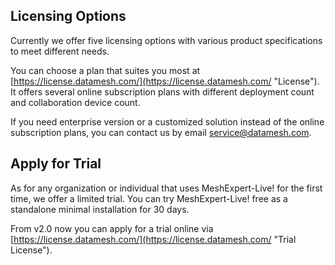 ## Licensing Options

Currently we offer five licensing options with various product specifications to meet different needs. 

You can choose a plan that suites you most at [https://license.datamesh.com/](https://license.datamesh.com/ "License"). It offers several online subscription plans with different deployment count and collaboration device count.

If you need enterprise version or a customized solution instead of the online subscription plans, you can contact us by email service@datamesh.com.

## Apply for Trial

As for any organization or individual that uses MeshExpert-Live! for the first time, we offer a limited trial. You can try MeshExpert-Live! free as a standalone minimal installation for 30 days.

From v2.0 now you can apply for a trial online via  [https://license.datamesh.com/](https://license.datamesh.com/ "Trial License"). 
